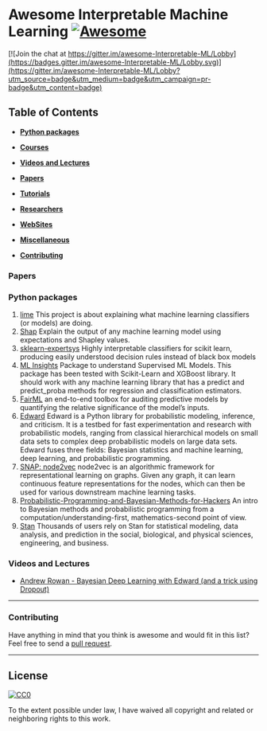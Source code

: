 # Awesome Interpretable Machine Learning [![Awesome](https://cdn.rawgit.com/sindresorhus/awesome/d7305f38d29fed78fa85652e3a63e154dd8e8829/media/badge.svg)](https://github.com/sindresorhus/awesome)

[![Join the chat at https://gitter.im/awesome-Interpretable-ML/Lobby](https://badges.gitter.im/awesome-Interpretable-ML/Lobby.svg)](https://gitter.im/awesome-Interpretable-ML/Lobby?utm_source=badge&utm_medium=badge&utm_campaign=pr-badge&utm_content=badge)

## Table of Contents

* **[Python packages](#Python-packages)**

* **[Courses](#courses)**

* **[Videos and Lectures](#videos-and-lectures)**

* **[Papers](#papers)**

* **[Tutorials](#tutorials)**

* **[Researchers](#researchers)**

* **[WebSites](#websites)**

* **[Miscellaneous](#miscellaneous)**

* **[Contributing](#contributing)**

### Papers


### Python packages

1. [lime](https://github.com/marcotcr/lime) This project is about explaining what machine learning classifiers (or models) are doing.
2. [Shap](https://github.com/slundberg/shap) Explain the output of any machine learning model using expectations and Shapley values.
3. [sklearn-expertsys](https://github.com/tmadl/sklearn-expertsys) Highly interpretable classifiers for scikit learn, producing easily understood decision rules instead of black box models
4. [ML Insights](https://githutorial/deeplearning.pdf) Package to understand Supervised ML Models. This package has been tested with Scikit-Learn and XGBoost library. It should work with any machine learning library that has a predict and predict_proba methods for regression and classification estimators.
5. [FairML](https://github.com/adebayoj/fairml) an end-to-end toolbox for auditing predictive models by quantifying the relative significance of the model’s inputs.
6. [Edward](https://github.com/blei-lab/edward) Edward is a Python library for probabilistic modeling, inference, and criticism. It is a testbed for fast experimentation and research with probabilistic models, ranging from classical hierarchical models on small data sets to complex deep probabilistic models on large data sets. Edward fuses three fields: Bayesian statistics and machine learning, deep learning, and probabilistic programming.
7. [SNAP: node2vec](http://snap.stanford.edu/node2vec/) node2vec is an algorithmic framework for representational learning on graphs. Given any graph, it can learn continuous feature representations for the nodes, which can then be used for various downstream machine learning tasks.
8. [Probabilistic-Programming-and-Bayesian-Methods-for-Hackers](http://camdavidsonpilon.github.io/Probabilistic-Programming-and-Bayesian-Methods-for-Hackers/) An intro to Bayesian methods and probabilistic programming from a computation/understanding-first, mathematics-second point of view.
9. [Stan](http://mc-stan.org/documentation/case-studies.html) Thousands of users rely on Stan for statistical modeling, data analysis, and prediction in the social, biological, and physical sciences, engineering, and business.
### Videos and Lectures
- [Andrew Rowan - Bayesian Deep Learning with Edward (and a trick using Dropout)](https://www.youtube.com/watch?v=I09QVNrUS3Q)


-----
### Contributing
Have anything in mind that you think is awesome and would fit in this list? Feel free to send a [pull request](https://github.com/ashara12/awesome-deeplearning/pulls).

-----
## License

[![CC0](http://i.creativecommons.org/p/zero/1.0/88x31.png)](http://creativecommons.org/publicdomain/zero/1.0/)

To the extent possible under law, I have waived all copyright and related or neighboring rights to this work.
